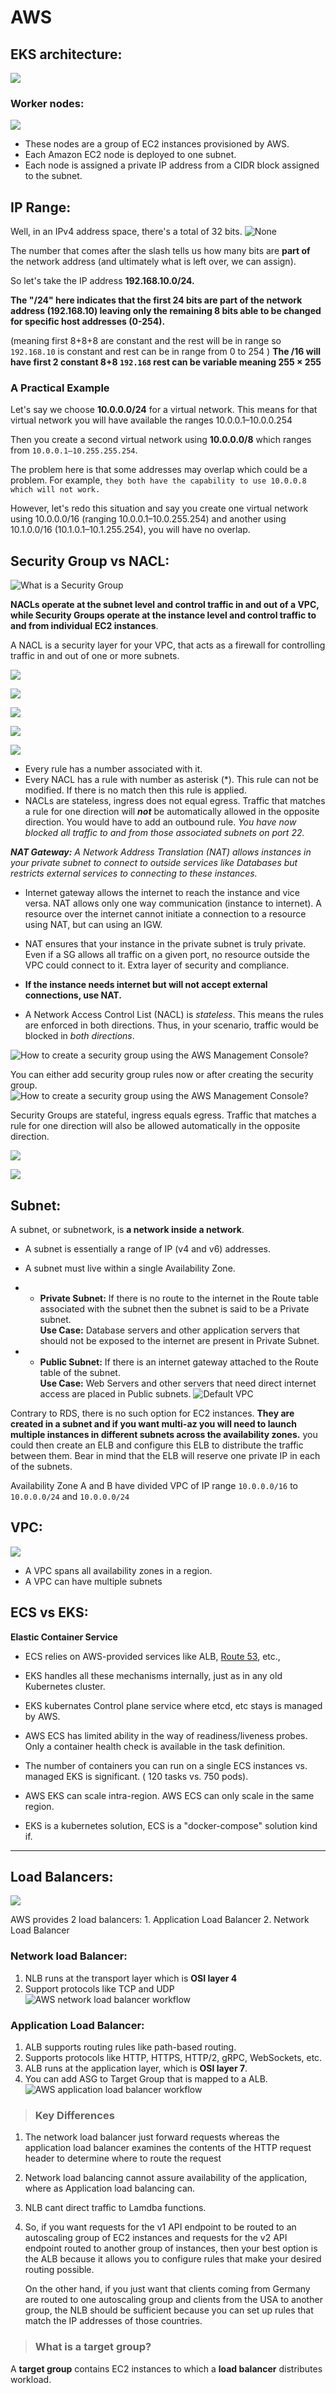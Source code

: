 
# AWS

## EKS architecture:

![](https://miro.medium.com/v2/resize:fit:2000/1*B7f0pdQcoT9HKCJ5mUtuzg.png)

### Worker nodes:
![](https://miro.medium.com/v2/resize:fit:2000/0*rG-gau-zP9_j7LWX.png)
- These nodes are a group of EC2 instances provisioned by AWS. 
- Each Amazon EC2 node is deployed to one subnet. 
- Each node is assigned a private IP address from a CIDR block assigned to the subnet.

## IP Range:

Well, in an IPv4 address space, there's a total of 32 bits.
![None](https://miro.medium.com/v2/resize:fit:700/1*K-qGk8aq454KsWt5FgmI3g.png)

The number that comes after the slash tells us how many bits are  **part of**  the network address (and ultimately what is left over, we can assign).

So let's take the IP address  **192.168.10.0/24.**

**The "/24" here indicates that the first 24 bits are part of the network address (192.168.10) leaving only the remaining 8 bits able to be changed for specific host addresses (0-254).**

(meaning first 8+8+8 are constant and the rest will be in range so `192.168.10` is constant and rest can be in range from 0 to 254 )
**The /16 will have first 2 constant 8+8 `192.168` 
rest can be variable meaning  255 × 255**

### **A Practical Example**

Let's say we choose  **10.0.0.0/24**  for a virtual network. This means for that virtual network you will have available the ranges 10.0.0.1–10.0.0.254 

Then you create a second virtual network using  **10.0.0.0/8**  which ranges from `10.0.0.1–10.255.255.254`.

The problem here is that some addresses may overlap which could be a problem. For example, `they both have the capability to use 10.0.0.8 which will not work.`

However, let's redo this situation and say you create one virtual network using 10.0.0.0/16 (ranging 10.0.0.1–10.0.255.254) and another using 10.1.0.0/16 (10.1.0.1–10.1.255.254), you will have no overlap.

## Security Group vs NACL:

![What is a Security Group](https://static.javatpoint.com/tutorial/aws/images/aws-nacl-vs-security-group.png)

**NACLs operate at the subnet level and control traffic in and out of a VPC, while Security Groups operate at the instance level and control traffic to and from individual EC2 instances**.

A NACL is a security layer for your VPC, that acts as a firewall for controlling traffic in and out of one or more subnets.

![](https://cdn.shortpixel.ai/spai/w_1152+q_lossy+ret_img+to_webp/www.corestack.io/wp-content/uploads/img7-1024x456-1.jpg)

![](https://cdn.shortpixel.ai/spai/w_1152+q_lossy+ret_img+to_webp/www.corestack.io/wp-content/uploads/img10-1024x303-1.jpg)

![](https://cdn.shortpixel.ai/spai/w_1152+q_lossy+ret_img+to_webp/www.corestack.io/wp-content/uploads/img12-1024x475-1.jpg)

![](https://cdn.shortpixel.ai/spai/w_1136+q_lossy+ret_img+to_webp/www.corestack.io/wp-content/uploads/img13-1024x799-1.jpg)

![](https://learnwithaniket.com/wp-content/uploads/2021/08/Network_ACL_Outbound_Rules-1024x529.jpg)

-   Every rule has a number associated with it.
-   Every NACL has a rule with number as asterisk (*). This rule can not be modified. If there is no match then this rule is applied.
- NACLs are stateless, ingress does not equal egress. Traffic that matches a rule for one direction will **_not_** be automatically allowed in the opposite direction. You would have to add an outbound rule.
_You have now blocked all traffic to and from those associated subnets on port 22._

_**NAT Gateway:**_  _A Network Address Translation (NAT) allows instances in your private subnet to connect to outside services like Databases but restricts external services to connecting to these instances._

- Internet gateway allows the internet to reach the instance and vice versa. NAT allows only one way communication (instance to internet). A resource over the internet cannot initiate a connection to a resource using NAT, but can using an IGW.

- NAT ensures that your instance in the private subnet is truly private. Even if a SG allows all traffic on a given port, no resource outside the VPC could connect to it. Extra layer of security and compliance.
- **If the instance needs internet but will not accept external connections, use NAT.**
- A Network Access Control List (NACL) is _stateless_. This means the rules are enforced in both directions. Thus, in your scenario, traffic would be blocked in _both directions_.

![How to create a security group using the AWS Management Console?](https://www.manageengine.com/log-management/images/amazon-vpc-security-groups-ss3-24.png)

You can either add security group rules now or after creating the security group.
![How to create a security group using the AWS Management Console?](https://www.manageengine.com/log-management/images/amazon-vpc-security-groups-ss4-24.png)

Security Groups are stateful, ingress equals egress. Traffic that matches a rule for one direction will also be allowed automatically in the opposite direction.

![](https://cdn.shortpixel.ai/spai/w_1136+q_lossy+ret_img+to_webp/www.corestack.io/wp-content/uploads/img4.jpg)

![](https://cdn.shortpixel.ai/spai/w_1488+q_lossy+ret_img+to_webp/www.corestack.io/wp-content/uploads/img5.jpg)

## Subnet:
A subnet, or subnetwork, is **a network inside a network**.
- A subnet is essentially a range of IP (v4 and v6) addresses.
- A subnet must live within a single Availability Zone.
- -   **Private Subnet:**  If there is no route to the internet in the Route table associated with the subnet then the subnet is said to be a Private subnet.  
    **Use Case:**  Database servers and other application servers that should not be exposed to the internet are present in Private Subnet.  
    
- -   **Public Subnet:**  If there is an internet gateway attached to the Route table of the subnet.  
    **Use Case:**  Web Servers and other servers that need direct internet access are placed in Public subnets.
![Default VPC](https://cdn.hashnode.com/res/hashnode/image/upload/v1699528395651/kSuv86jll.png?auto=format&auto=compress,format&format=webp)

Contrary to RDS, there is no such option for EC2 instances. **They are created in a subnet and if you want multi-az you will need to launch multiple instances in different subnets across the availability zones.**
you could then create an ELB and configure this ELB to distribute the traffic between them. Bear in mind that the ELB will reserve one private IP in each of the subnets.

Availability Zone A and B have divided VPC of IP range `10.0.0.0/16` to `10.0.0.0/24` and `10.0.0.0/24` 
## VPC:
![](https://miro.medium.com/v2/resize:fit:1400/1*j65csQd0VgvDS6dYyWVFPg.png)

-   A VPC spans all availability zones in a region.
- A VPC can have multiple subnets


## ECS vs EKS:
**Elastic Container Service**
-   ECS relies on AWS-provided services like ALB,  [Route 53](https://www.bmc.com/blogs/an-introduction-to-aws-route-53/), etc.,
-   EKS handles all these mechanisms internally, just as in any old Kubernetes cluster.
- EKS kubernates Control plane service where etcd, etc stays is managed by AWS.
-    AWS ECS has limited ability in the way of readiness/liveness probes. Only a container health check is available in the task definition.
-  The number of containers you can run on a single ECS instances vs. managed EKS is significant. ( 120 tasks vs. 750 pods).

-   AWS EKS can scale intra-region. AWS ECS can only scale in the same region.
- EKS is a kubernetes solution, ECS is a "docker-compose" solution kind if.

--- 
## Load Balancers:

![](https://github.com/sagarsumit03/home/blob/master/AWS/alb-nlb.png)

AWS provides 2 load balancers:
	1. Application Load Balancer
	2. Network Load Balancer

### Network load Balancer:
1.  NLB runs at the transport layer which is  **OSI layer 4**
2. Support protocols like TCP and UDP
![AWS network load balancer workflow](https://github.com/sagarsumit03/home/blob/master/AWS/nlb.png)



### Application Load Balancer:
1. ALB supports routing rules like path-based routing.
2. Supports protocols like HTTP, HTTPS, HTTP/2, gRPC, WebSockets, etc.
3. ALB runs at the application layer, which is  **OSI layer 7**.
4. You can add ASG to Target Group that is mapped to a ALB.
![AWS application load balancer  workflow](https://github.com/sagarsumit03/home/blob/master/AWS/alb.png)

> ### Key Differences 

1. The network load balancer just forward requests whereas the application load balancer examines the contents of the HTTP request header to determine where to route the request

2. Network load balancing cannot assure availability of the application, where as Application load balancing can.

4. NLB cant direct traffic to Lamdba functions.

3. So, if you want requests for the v1 API endpoint to be routed to an autoscaling group of EC2 instances and requests for the v2 API endpoint routed to another group of instances, then your best option is the ALB because it allows you to configure rules that make your desired routing possible.

	On the other hand, if you just want that clients coming from Germany are routed to one autoscaling group and clients from the USA to another group, the NLB should be sufficient because you can set up rules that match the IP addresses of those countries.

> ### **What is a target group?**

A  **target group**  contains EC2 instances to which a  **load balancer**  distributes workload.
